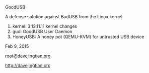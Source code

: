 GoodUSB

A defense solution against BadUSB from the Linux kernel

1. kernel: 3.13.11.11 kernel changes
2. gud: GoodUSB User Daemon
3. HoneyUSB: A honey pot (QEMU-KVM) for untrusted USB device

Feb 9, 2015

root@davejingtian.org

http://davejingtian.org
